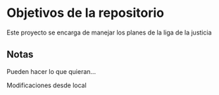 # Objetivos de la repositorio

Este proyecto se encarga de manejar los planes de la liga de la justicia


## Notas
Pueden hacer lo que quieran...

Modificaciones desde local